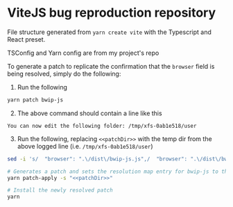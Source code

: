 # ViteJS bug reproduction repository

File structure generated from `yarn create vite` with the Typescript and React preset.

TSConfig and Yarn config are from my project's repo

To generate a patch to replicate the confirmation that the `browser` field is being resolved, simply do the following:

1. Run the following

```sh
yarn patch bwip-js
```

2. The above command should contain a line like this

```
You can now edit the following folder: /tmp/xfs-0ab1e518/user
```

3. Run the following, replacing `<<patchDir>>` with the temp dir from the above logged line (i.e. `/tmp/xfs-0ab1e518/user`)

```sh
sed -i 's/  "browser": ".\/dist\/bwip-js.js",/  "browser": ".\/dist\/bwip-js.mjs",/g' "<<patchDir>>/package.json"

# Generates a patch and sets the resolution map entry for bwip-js to the patch
yarn patch-apply -s "<<patchDir>>"

# Install the newly resolved patch
yarn
```
